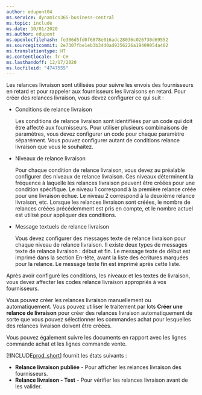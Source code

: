 ```yaml
---
author: edupont04
ms.service: dynamics365-business-central
ms.topic: include
ms.date: 10/01/2020
ms.author: edupont
ms.openlocfilehash: fe306d5fd0f6878e016adc28036c026730d69552
ms.sourcegitcommit: 2e7307fbe1eb3b34d0ad9356226a19409054a402
ms.translationtype: HT
ms.contentlocale: fr-CH
ms.lasthandoff: 12/17/2020
ms.locfileid: "4747555"
---
```

Les relances livraison sont utilisées pour suivre les envois des fournisseurs en retard et pour rappeler aux fournisseurs les livraisons en retard. Pour créer des relances livraison, vous devez configurer ce qui suit :

- Conditions de relance livraison  

    Les conditions de relance livraison sont identifiées par un code qui doit être affecté aux fournisseurs. Pour utiliser plusieurs combinaisons de paramètres, vous devez configurer un code pour chaque paramètre séparément. Vous pouvez configurer autant de conditions relance livraison que vous le souhaitez.  

- Niveaux de relance livraison  

    Pour chaque condition de relance livraison, vous devez au préalable configurer des niveaux de relance livraison. Ces niveaux déterminent la fréquence à laquelle les relances livraison peuvent être créées pour une condition spécifique. Le niveau 1 correspond à la première relance créée pour une livraison échue. Le niveau 2 correspond à la deuxième relance livraison, etc. Lorsque les relances livraison sont créées, le nombre de relances créées précédemment est pris en compte, et le nombre actuel est utilisé pour appliquer des conditions.  

- Message textuels de relance livraison  

    Vous devez configurer des messages texte de relance livraison pour chaque niveau de relance livraison. Il existe deux types de messages texte de relance livraison : début et fin. Le message texte de début est imprimé dans la section En-tête, avant la liste des écritures marquées pour la relance. Le message texte fin est imprimé après cette liste.  

Après avoir configuré les conditions, les niveaux et les textes de livraison, vous devez affecter les codes relance livraison appropriés à vos fournisseurs.  

Vous pouvez créer les relances livraison manuellement ou automatiquement. Vous pouvez utiliser le traitement par lots **Créer une relance de livraison** pour créer des relances livraison automatiquement de sorte que vous pouvez sélectionner les commandes achat pour lesquelles des relances livraison doivent être créées.  

Vous pouvez également suivre les documents en rapport avec les lignes commande achat et les lignes commande vente.  

[!INCLUDE[prod_short](../../../includes/prod_short.md)] fournit les états suivants :  

- **Relance livraison publiée** - Pour afficher les relances livraison des fournisseurs.  
- **Relance livraison - Test** - Pour vérifier les relances livraison avant de les valider.  
